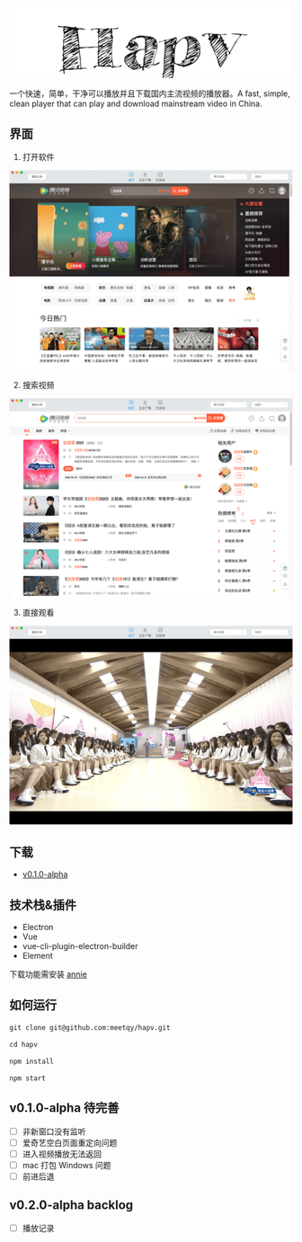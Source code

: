 <p align="center"><img src="./hapv.png" alt="hapv"></p>

一个快速，简单，干净可以播放并且下载国内主流视频的播放器。A fast, simple, clean player that can play and download mainstream video in China.

## 界面

1. 打开软件

![](./preview/1.png)

2. 搜索视频

![](./preview/2.png)

3. 直接观看

![](./preview/3.png)

## 下载

- [v0.1.0-alpha](https://gitee.com/meetqy/hapv/releases)

## 技术栈&插件

- Electron
- Vue
- vue-cli-plugin-electron-builder
- Element

下载功能需安装 [annie](https://github.com/iawia002/annie)

## 如何运行

```
git clone git@github.com:meetqy/hapv.git
```

```
cd hapv
```

```
npm install
```

```
npm start
```

## v0.1.0-alpha 待完善

- [ ] 非新窗口没有监听
- [ ] 爱奇艺空白页面重定向问题
- [ ] 进入视频播放无法返回
- [ ] mac 打包 Windows 问题
- [ ] 前进后退

## v0.2.0-alpha backlog

- [ ] 播放记录
